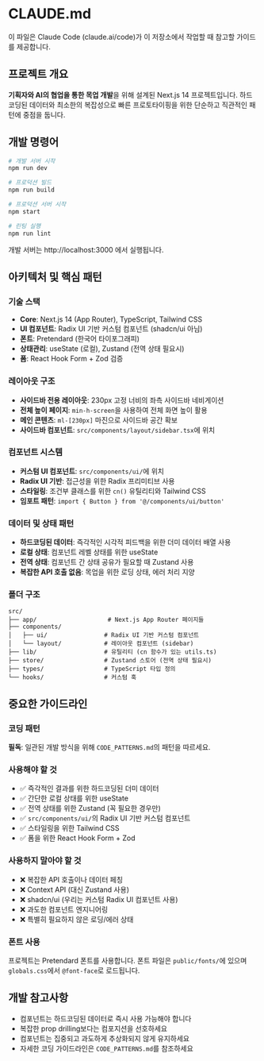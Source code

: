 # CLAUDE.md

이 파일은 Claude Code (claude.ai/code)가 이 저장소에서 작업할 때 참고할 가이드를 제공합니다.

## 프로젝트 개요

**기획자와 AI의 협업을 통한 목업 개발**을 위해 설계된 Next.js 14 프로젝트입니다. 하드코딩된 데이터와 최소한의 복잡성으로 빠른 프로토타이핑을 위한 단순하고 직관적인 패턴에 중점을 둡니다.

## 개발 명령어

```bash
# 개발 서버 시작
npm run dev

# 프로덕션 빌드
npm run build

# 프로덕션 서버 시작
npm start

# 린팅 실행
npm run lint
```

개발 서버는 http://localhost:3000 에서 실행됩니다.

## 아키텍처 및 핵심 패턴

### 기술 스택
- **Core**: Next.js 14 (App Router), TypeScript, Tailwind CSS
- **UI 컴포넌트**: Radix UI 기반 커스텀 컴포넌트 (shadcn/ui 아님)
- **폰트**: Pretendard (한국어 타이포그래피)
- **상태관리**: useState (로컬), Zustand (전역 상태 필요시)
- **폼**: React Hook Form + Zod 검증

### 레이아웃 구조
- **사이드바 전용 레이아웃**: 230px 고정 너비의 좌측 사이드바 네비게이션
- **전체 높이 페이지**: `min-h-screen`을 사용하여 전체 화면 높이 활용
- **메인 콘텐츠**: `ml-[230px]` 마진으로 사이드바 공간 확보
- **사이드바 컴포넌트**: `src/components/layout/sidebar.tsx`에 위치

### 컴포넌트 시스템
- **커스텀 UI 컴포넌트**: `src/components/ui/`에 위치
- **Radix UI 기반**: 접근성을 위한 Radix 프리미티브 사용
- **스타일링**: 조건부 클래스를 위한 `cn()` 유틸리티와 Tailwind CSS
- **임포트 패턴**: `import { Button } from '@/components/ui/button'`

### 데이터 및 상태 패턴
- **하드코딩된 데이터**: 즉각적인 시각적 피드백을 위한 더미 데이터 배열 사용
- **로컬 상태**: 컴포넌트 레벨 상태를 위한 useState
- **전역 상태**: 컴포넌트 간 상태 공유가 필요할 때 Zustand 사용
- **복잡한 API 호출 없음**: 목업을 위한 로딩 상태, 에러 처리 지양

### 폴더 구조
```
src/
├── app/                    # Next.js App Router 페이지들
├── components/
│   ├── ui/                # Radix UI 기반 커스텀 컴포넌트
│   └── layout/            # 레이아웃 컴포넌트 (sidebar)
├── lib/                   # 유틸리티 (cn 함수가 있는 utils.ts)
├── store/                 # Zustand 스토어 (전역 상태 필요시)
├── types/                 # TypeScript 타입 정의
└── hooks/                 # 커스텀 훅
```

## 중요한 가이드라인

### 코딩 패턴
**필독**: 일관된 개발 방식을 위해 `CODE_PATTERNS.md`의 패턴을 따르세요.

### 사용해야 할 것
- ✅ 즉각적인 결과를 위한 하드코딩된 더미 데이터
- ✅ 간단한 로컬 상태를 위한 useState
- ✅ 전역 상태를 위한 Zustand (꼭 필요한 경우만)
- ✅ `src/components/ui/`의 Radix UI 기반 커스텀 컴포넌트
- ✅ 스타일링을 위한 Tailwind CSS
- ✅ 폼을 위한 React Hook Form + Zod

### 사용하지 말아야 할 것
- ❌ 복잡한 API 호출이나 데이터 페칭
- ❌ Context API (대신 Zustand 사용)
- ❌ shadcn/ui (우리는 커스텀 Radix UI 컴포넌트 사용)
- ❌ 과도한 컴포넌트 엔지니어링
- ❌ 특별히 필요하지 않은 로딩/에러 상태

### 폰트 사용
프로젝트는 Pretendard 폰트를 사용합니다. 폰트 파일은 `public/fonts/`에 있으며 `globals.css`에서 `@font-face`로 로드됩니다.

## 개발 참고사항

- 컴포넌트는 하드코딩된 데이터로 즉시 사용 가능해야 합니다
- 복잡한 prop drilling보다는 컴포지션을 선호하세요
- 컴포넌트는 집중되고 과도하게 추상화되지 않게 유지하세요
- 자세한 코딩 가이드라인은 `CODE_PATTERNS.md`를 참조하세요
